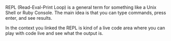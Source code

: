 REPL (Read-Eval-Print Loop) is a general term for something like a Unix Shell or
Ruby Console. The main idea is that you can type commands, press enter, and see
results.

In the context you linked the REPL is kind of a live code area where you can
play with code live and see what the output is.

